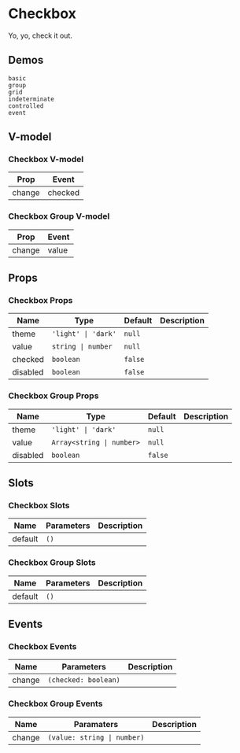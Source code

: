 # Checkbox
Yo, yo, check it out.
## Demos
```demo
basic
group
grid
indeterminate
controlled
event
```
## V-model
### Checkbox V-model
|Prop|Event|
|-|-|
|change|checked|

### Checkbox Group V-model
|Prop|Event|
|-|-|
|change|value|

## Props
### Checkbox Props
|Name|Type|Default|Description|
|-|-|-|-|
|theme|`'light' \| 'dark'`|`null`||
|value|`string \| number`|`null`||
|checked|`boolean`|`false`||
|disabled|`boolean`|`false`||

### Checkbox Group Props
|Name|Type|Default|Description|
|-|-|-|-|
|theme|`'light' \| 'dark'`|`null`||
|value|`Array<string \| number>`|`null`||
|disabled|`boolean`|`false`||

## Slots
### Checkbox Slots
|Name|Parameters|Description|
|-|-|-|
|default|`()`||

### Checkbox Group Slots
|Name|Parameters|Description|
|-|-|-|
|default|`()`||

## Events
### Checkbox Events
|Name|Parameters|Description|
|-|-|-|
|change|`(checked: boolean)`||

### Checkbox Group Events
|Name|Paramaters|Description|
|-|-|-|
|change|`(value: string \| number)`||